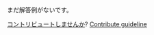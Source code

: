 
まだ解答例がないです。

[コントリビュートしませんか](https://github.com/BFEdev/BFE.dev-solutions/blob/main/question/what-is-singleton-pattern_ja.md)?  [Contribute guideline](https://github.com/BFEdev/BFE.dev-solutions#how-to-contribute)
